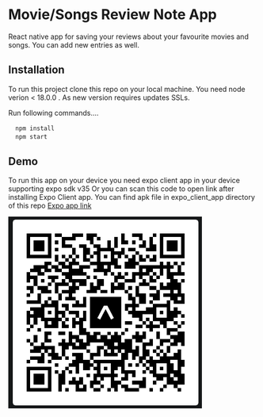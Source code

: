 
# Movie/Songs Review Note App

React native app for saving your reviews about your favourite movies and songs. You can add new entries as well.


## Installation

To run this project clone this repo on your local machine. You need node verion < 18.0.0 . As new version requires updates SSLs.

Run following commands....
```bash
  npm install
  npm start
```


## Demo
To run this app on your device you need expo client app in your device supporting expo sdk v35 Or you can scan this code to open link after installing Expo Client app.
You can find apk file in expo_client_app directory of this repo
[Expo app link](exp://exp.host/@anmolagrawal/ReviewHub?release-channel=default)







![QR](QR.png)

